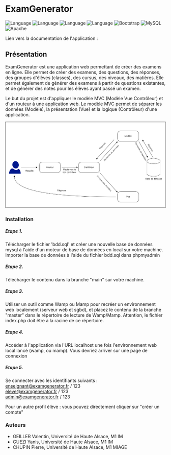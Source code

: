 # ExamGenerator

![Language](https://img.shields.io/badge/language-PHP-darkblue.svg)
![Language](https://img.shields.io/badge/language-HTML-blue.svg)
![Language](https://img.shields.io/badge/language-CSS-red.svg)
![Language](https://img.shields.io/badge/language-JS-yellow.svg)
![Bootstrap](https://img.shields.io/badge/framework-Bootstrap-blueviolet.svg)
![MySQL](https://img.shields.io/badge/sgbd-MySQL-blue.svg)
![Apache](https://img.shields.io/badge/server-Apache-orange.svg)

Lien vers la documentation de l'application :

## Présentation

ExamGenerator est une application web permettant de créer des examens en ligne. Elle permet de créer des examens, des questions, des réponses, des groupes d'élèves (classes), des cursus, des niveaux, des matières. Elle permet également de générer des examens à partir de questions existantes, et de générer des notes pour les élèves ayant passé un examen.

Le but du projet est d'appliquer le modèle MVC (Modèle Vue Contrôleur) et d'un routeur à une application web. Le modèle MVC permet de séparer les données (Modèle), la présentation (Vue) et la logique (Contrôleur) d'une application.

![MVC](MVC.png)

### Installation

##### Etape 1.

Télécharger le fichier 'bdd.sql' et créer une nouvelle base de données mysql à l'aide d'un moteur de base de données en local sur votre machine. Importer la base de données à l'aide du fichier bdd.sql dans phpmyadmin

##### Etape 2.

Télécharger le contenu dans la branche "main" sur votre machine.

##### Etape 3.

Utiliser un outil comme Wamp ou Mamp pour recréer un environnement web localement (serveur web et sgbd), et placez le contenu de la branche "master" dans le répertoire de lecture de Wamp/Mamp. Attention, le fichier index.php doit être à la racine de ce répertoire.

##### Etape 4.

Accéder à l'application via l'URL localhost une fois l'environnement web local lancé (wamp, ou mamp). Vous devriez arriver sur une page de connexion

##### Etape 5.

Se connecter avec les identifiants suivants : <br />
enseignant@examgenerator.fr / 123 <br />
eleve@examgenerator.fr / 123 <br />
admin@examgenerator.fr / 123 <br />

Pour un autre profil élève : vous pouvez directement cliquer sur "créer un compte"

### Auteurs

- GEILLER Valentin, Université de Haute Alsace, M1 IM
- GUEZI Yanis, Université de Haute Alsace, M1 IM
- CHUPIN Pierre, Université de Haute Alsace, M1 MIAGE
